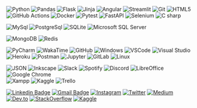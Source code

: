 ![Python](https://img.shields.io/badge/-Python-3776AB?&logo=Python&logoColor=FFFFFF)
![Pandas](https://img.shields.io/badge/-pandas-150458?&logo=pandas&logoColor=FFFFFF)
![Flask](https://img.shields.io/badge/-Flask-181717?&logo=Flask&logoColor=FFFFFF)
![Jinja](https://img.shields.io/badge/-Jinja2-B41717?&logo=Jinja&logoColor=FFFFFF)
![Angular](https://img.shields.io/badge/-Angular-DD0031?&logo=Angular&logoColor=FFFFFF)
![Streamlit](https://img.shields.io/badge/-Streamlit-FF4B4B?&logo=Streamlit&logoColor=FFFFFF)
![Git](https://img.shields.io/badge/-Git-F05032?&logo=git&logoColor=FFFFFF)
![HTML5](https://img.shields.io/badge/-HTML5-E34F26?&logo=HTML5&logoColor=FFFFFF)
![GitHub Actions](https://img.shields.io/badge/-GitHub%20Actions-2088FF?&logo=GitHub%20Actions&logoColor=FFFFFF)
![Docker](https://img.shields.io/badge/-Docker-2496ED?&logo=Docker&logoColor=FFFFFF)
![Pytest](https://img.shields.io/badge/-Pytest-0A9EDC?&logo=Pytest&logoColor=FFFFFF)
![FastAPI](https://img.shields.io/badge/-FastAPI-009688?&logo=FastAPI&logoColor=FFFFFF)
![Selenium](https://img.shields.io/badge/-Selenium-43B02A?&logo=Selenium&logoColor=FFFFFF)
![C sharp](https://img.shields.io/badge/-CSharp-239120?&logo=CSharp&logoColor=FFFFFF)

![MySql](https://img.shields.io/badge/-MySql-003B57?&logo=MySQL&logoColor=FFFFFF)
![PostgreSql](https://img.shields.io/badge/-PostgreSql-336791?&logo=postgresql&logoColor=FFFFFF)
![SQLite](https://img.shields.io/badge/-SQLite-4479A1?&logo=sqlite&logoColor=FFFFFF)
![Microsoft SQL Server](https://img.shields.io/badge/-Microsoft%20SQL%20Server-CC2927?&logo=Microsoft%20SQL%20Server&logoColor=FFFFFF)

![MongoDB](https://img.shields.io/badge/-MongoDB-47A248?&logo=MongoDB&logoColor=FFFFFF)
![Redis](https://img.shields.io/badge/-Redis-DC382D?&logo=Redis&logoColor=FFFFFF)

![PyCharm](https://img.shields.io/badge/-PyCharm-181717?&logo=PyCharm&logoColor=FFFFFF)
![WakaTime](https://img.shields.io/badge/-WakaTime-181717?&logo=WakaTime&logoColor=FFFFFF)
![GitHub](https://img.shields.io/badge/-GitHub-181717?&logo=GitHub&logoColor=FFFFFF)
![Windows](https://img.shields.io/badge/-Windows-0078D6?&logo=Windows&logoColor=FFFFFF)
![VSCode](https://img.shields.io/badge/-VSCode-007ACC?&logo=Visual%20Studio%20Code&logoColor=FFFFFF)
![Visual Studio](https://img.shields.io/badge/-Visual%20Studio-5C2D91?&logo=Visual%20Studio&logoColor=FFFFFF)
![Heroku](https://img.shields.io/badge/-Heroku-430098?&logo=Heroku&logoColor=FFFFFF)
![Postman](https://img.shields.io/badge/-Postman-FF6C37?&logo=Postman&logoColor=FFFFFF)
![Jupyter](https://img.shields.io/badge/-jupyter-F37626?&logo=Jupyter&logoColor=FFFFFF)
![GitLab](https://img.shields.io/badge/-GitLab-FCA121?&logo=GitLab&logoColor=FFFFFF)
![Linux](https://img.shields.io/badge/-Linux-FCC624?&logo=Linux&logoColor=FFFFFF)

![JSON](https://img.shields.io/badge/-JSON-181717?&logo=JSON&logoColor=FFFFFF)
![Inkscape](https://img.shields.io/badge/-Inkscape-181717?&logo=Inkscape&logoColor=FFFFFF)
![Slack](https://img.shields.io/badge/-Slack-4A154B?&logo=Slack&logoColor=FFFFFF)
![Spotify](https://img.shields.io/badge/-Spotify-1ED760?&logo=Spotify&logoColor=FFFFFF)
![Discord](https://img.shields.io/badge/-Discord-5865F2?&logo=Discord&logoColor=FFFFFF)
![LibreOffice](https://img.shields.io/badge/-LibreOffice-18A303?&logo=LibreOffice&logoColor=FFFFFF)
![Google Chrome](https://img.shields.io/badge/-Google%20Chrome-4285F4?&logo=GoogleChrome&logoColor=FFFFFF)  
![Xampp](https://img.shields.io/badge/-XAMPP-FB7A24?&logo=XAMPP&logoColor=FFFFFF)
![Kaggle](https://img.shields.io/badge/-Kaggle-20BEFF?&logo=Kaggle&logoColor=FFFFFF)
![Trello](https://img.shields.io/badge/-Trello-0052CC?&logo=Trello&logoColor=FFFFFF)

[![Linkedin Badge](https://img.shields.io/badge/-LinkedIn-blue?style=flat-square&logo=Linkedin&logoColor=white&link=https://linkedin.com/in/ericksonlopes)](https://www.linkedin.com/in/ericksonlopes/)
[![Gmail Badge](https://img.shields.io/badge/-gmail@gmail.com-c14438?style=flat-square&logo=Gmail&logoColor=white&link=mailto:ofc.erickson@gmail.com)](mailto:gmail@gmail.com)
[![Instagram](https://img.shields.io/badge/-Instagram-E4405F?&logo=Instagram&logoColor=FFFFFF)](https://www.instagram.com/erickson.lds/)
[![Twitter](https://img.shields.io/badge/-Twitter-1DA1F2?&logo=Twitter&logoColor=FFFFFF)](https://twitter.com/ericksonlds)
[![Medium](https://img.shields.io/badge/-Medium-181717?&logo=Medium&logoColor=FFFFFF)](https://medium.com/@ericksonlds)
[![Dev.to](https://img.shields.io/badge/-Dev.to-181717?&logo=Dev.to&logoColor=FFFFFF)](https://dev.to/ericksonlds)
[![StackOverflow](https://img.shields.io/badge/-StackOverflow-FE7A16?&logo=StackOverflow&logoColor=FFFFFF)](https://stackoverflow.com/users/1234567/erickson-lopes)
[![Kaggle](https://img.shields.io/badge/-Kaggle-20BEFF?&logo=Kaggle&logoColor=FFFFFF)](https://www.kaggle.com/ericksonlds)
